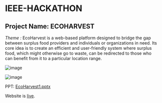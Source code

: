 # IEEE-HACKATHON #

## Project Name: ECOHARVEST ##

 *Theme :*
 EcoHarvest is a web-based platform designed to bridge the gap between surplus food providers and individuals or organizations in need. Its core idea is to create an efficient and user-friendly system where surplus food, which might otherwise go to waste, can be redirected to those who can benefit from it to a particular location range.
 
![image](https://github.com/ripper06/IEEE-HACKATHON/assets/138066281/a27f0c60-43a1-4a7d-b137-e2268d88b0c8)

 
![image](https://github.com/ripper06/IEEE-HACKATHON/assets/138066281/1f862f97-eb15-4a46-a5bb-deaa99b97f77)


PPT:
[EcoHarvest1.pptx](https://github.com/ripper06/IEEE-HACKATHON/files/12840100/EcoHarvest1.pptx)


Website is [live](https://ieee-ecoharvest-5127gdhod-ripper06s-projects.vercel.app/index.html).

